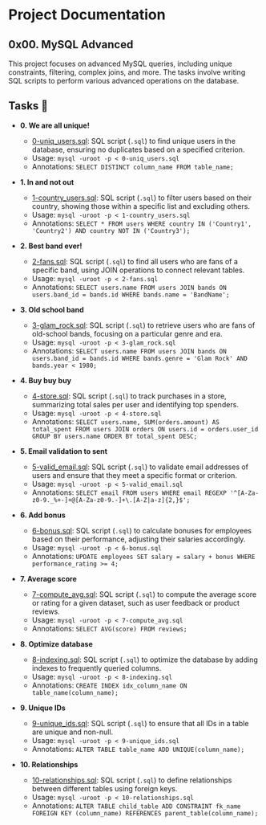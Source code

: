 # Project Documentation

## 0x00. MySQL Advanced

This project focuses on advanced MySQL queries, including unique constraints, filtering, complex joins, and more. The tasks involve writing SQL scripts to perform various advanced operations on the database.

## Tasks :page_with_curl:

* **0. We are all unique!**
  * [0-uniq_users.sql](./0-uniq_users.sql): SQL script (`.sql`) to find unique users in the database, ensuring no duplicates based on a specified criterion.
  * Usage: `mysql -uroot -p < 0-uniq_users.sql`
  * Annotations: `SELECT DISTINCT column_name FROM table_name;`

* **1. In and not out**
  * [1-country_users.sql](./1-country_users.sql): SQL script (`.sql`) to filter users based on their country, showing those within a specific list and excluding others.
  * Usage: `mysql -uroot -p < 1-country_users.sql`
  * Annotations: `SELECT * FROM users WHERE country IN ('Country1', 'Country2') AND country NOT IN ('Country3');`

* **2. Best band ever!**
  * [2-fans.sql](./2-fans.sql): SQL script (`.sql`) to find all users who are fans of a specific band, using JOIN operations to connect relevant tables.
  * Usage: `mysql -uroot -p < 2-fans.sql`
  * Annotations: `SELECT users.name FROM users JOIN bands ON users.band_id = bands.id WHERE bands.name = 'BandName';`

* **3. Old school band**
  * [3-glam_rock.sql](./3-glam_rock.sql): SQL script (`.sql`) to retrieve users who are fans of old-school bands, focusing on a particular genre and era.
  * Usage: `mysql -uroot -p < 3-glam_rock.sql`
  * Annotations: `SELECT users.name FROM users JOIN bands ON users.band_id = bands.id WHERE bands.genre = 'Glam Rock' AND bands.year < 1980;`

* **4. Buy buy buy**
  * [4-store.sql](./4-store.sql): SQL script (`.sql`) to track purchases in a store, summarizing total sales per user and identifying top spenders.
  * Usage: `mysql -uroot -p < 4-store.sql`
  * Annotations: `SELECT users.name, SUM(orders.amount) AS total_spent FROM users JOIN orders ON users.id = orders.user_id GROUP BY users.name ORDER BY total_spent DESC;`

* **5. Email validation to sent**
  * [5-valid_email.sql](./5-valid_email.sql): SQL script (`.sql`) to validate email addresses of users and ensure that they meet a specific format or criterion.
  * Usage: `mysql -uroot -p < 5-valid_email.sql`
  * Annotations: `SELECT email FROM users WHERE email REGEXP '^[A-Za-z0-9._%+-]+@[A-Za-z0-9.-]+\.[A-Z|a-z]{2,}$';`

* **6. Add bonus**
  * [6-bonus.sql](./6-bonus.sql): SQL script (`.sql`) to calculate bonuses for employees based on their performance, adjusting their salaries accordingly.
  * Usage: `mysql -uroot -p < 6-bonus.sql`
  * Annotations: `UPDATE employees SET salary = salary + bonus WHERE performance_rating >= 4;`

* **7. Average score**
  * [7-compute_avg.sql](./7-compute_avg.sql): SQL script (`.sql`) to compute the average score or rating for a given dataset, such as user feedback or product reviews.
  * Usage: `mysql -uroot -p < 7-compute_avg.sql`
  * Annotations: `SELECT AVG(score) FROM reviews;`

* **8. Optimize database**
  * [8-indexing.sql](./8-indexing.sql): SQL script (`.sql`) to optimize the database by adding indexes to frequently queried columns.
  * Usage: `mysql -uroot -p < 8-indexing.sql`
  * Annotations: `CREATE INDEX idx_column_name ON table_name(column_name);`

* **9. Unique IDs**
  * [9-unique_ids.sql](./9-unique_ids.sql): SQL script (`.sql`) to ensure that all IDs in a table are unique and non-null.
  * Usage: `mysql -uroot -p < 9-unique_ids.sql`
  * Annotations: `ALTER TABLE table_name ADD UNIQUE(column_name);`

* **10. Relationships**
  * [10-relationships.sql](./10-relationships.sql): SQL script (`.sql`) to define relationships between different tables using foreign keys.
  * Usage: `mysql -uroot -p < 10-relationships.sql`
  * Annotations: `ALTER TABLE child_table ADD CONSTRAINT fk_name FOREIGN KEY (column_name) REFERENCES parent_table(column_name);`

